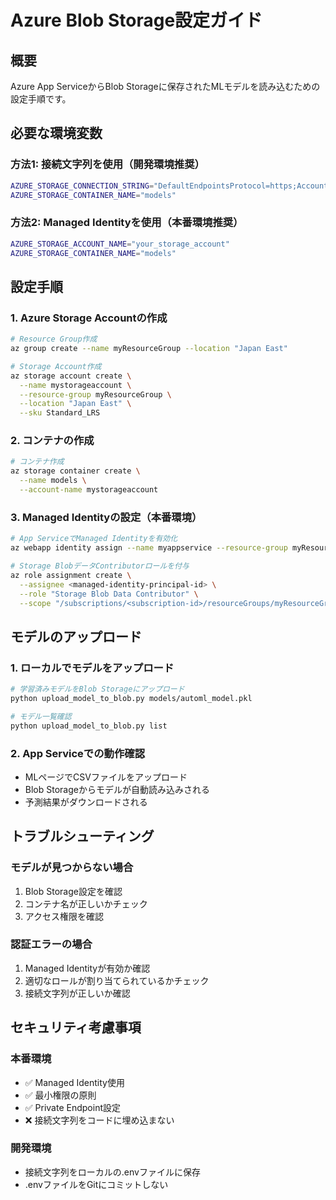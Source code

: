 # Azure Blob Storage設定ガイド

## 概要
Azure App ServiceからBlob Storageに保存されたMLモデルを読み込むための設定手順です。

## 必要な環境変数

### 方法1: 接続文字列を使用（開発環境推奨）
```bash
AZURE_STORAGE_CONNECTION_STRING="DefaultEndpointsProtocol=https;AccountName=your_account;AccountKey=your_key;EndpointSuffix=core.windows.net"
AZURE_STORAGE_CONTAINER_NAME="models"
```

### 方法2: Managed Identityを使用（本番環境推奨）
```bash
AZURE_STORAGE_ACCOUNT_NAME="your_storage_account"
AZURE_STORAGE_CONTAINER_NAME="models"
```

## 設定手順

### 1. Azure Storage Accountの作成
```bash
# Resource Group作成
az group create --name myResourceGroup --location "Japan East"

# Storage Account作成
az storage account create \
  --name mystorageaccount \
  --resource-group myResourceGroup \
  --location "Japan East" \
  --sku Standard_LRS
```

### 2. コンテナの作成
```bash
# コンテナ作成
az storage container create \
  --name models \
  --account-name mystorageaccount
```

### 3. Managed Identityの設定（本番環境）
```bash
# App ServiceでManaged Identityを有効化
az webapp identity assign --name myappservice --resource-group myResourceGroup

# Storage BlobデータContributorロールを付与
az role assignment create \
  --assignee <managed-identity-principal-id> \
  --role "Storage Blob Data Contributor" \
  --scope "/subscriptions/<subscription-id>/resourceGroups/myResourceGroup/providers/Microsoft.Storage/storageAccounts/mystorageaccount"
```

## モデルのアップロード

### 1. ローカルでモデルをアップロード
```bash
# 学習済みモデルをBlob Storageにアップロード
python upload_model_to_blob.py models/automl_model.pkl

# モデル一覧確認
python upload_model_to_blob.py list
```

### 2. App Serviceでの動作確認
- MLページでCSVファイルをアップロード
- Blob Storageからモデルが自動読み込みされる
- 予測結果がダウンロードされる

## トラブルシューティング

### モデルが見つからない場合
1. Blob Storage設定を確認
2. コンテナ名が正しいかチェック
3. アクセス権限を確認

### 認証エラーの場合
1. Managed Identityが有効か確認
2. 適切なロールが割り当てられているかチェック
3. 接続文字列が正しいか確認

## セキュリティ考慮事項

### 本番環境
- ✅ Managed Identity使用
- ✅ 最小権限の原則
- ✅ Private Endpoint設定
- ❌ 接続文字列をコードに埋め込まない

### 開発環境
- 接続文字列をローカルの.envファイルに保存
- .envファイルをGitにコミットしない